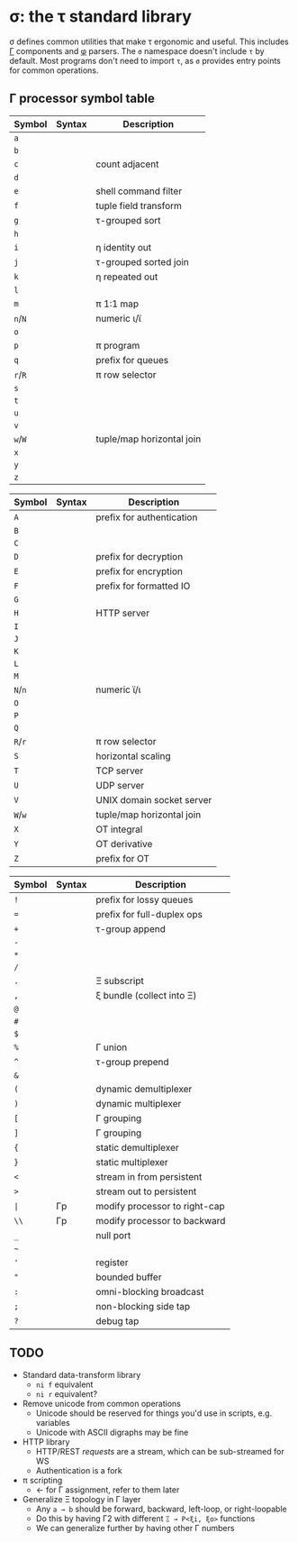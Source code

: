 # σ: the τ standard library
σ defines common utilities that make τ ergonomic and useful. This includes [Γ](doc/Gamma.md) components and [φ](doc/phi.md) parsers. The `σ` namespace doesn't include `τ` by default. Most programs don't need to import `τ`, as `σ` provides entry points for common operations.


## Γ processor symbol table
| Symbol  | Syntax | Description               |
|---------|--------|---------------------------|
| `a`     |        |                           |
| `b`     |        |                           |
| `c`     |        | count adjacent            |
| `d`     |        |                           |
| `e`     |        | shell command filter      |
| `f`     |        | tuple field transform     |
| `g`     |        | τ-grouped sort            |
| `h`     |        |                           |
| `i`     |        | η identity out            |
| `j`     |        | τ-grouped sorted join     |
| `k`     |        | η repeated out            |
| `l`     |        |                           |
| `m`     |        | π 1:1 map                 |
| `n`/`N` |        | numeric ι/ϊ               |
| `o`     |        |                           |
| `p`     |        | π program                 |
| `q`     |        | prefix for queues         |
| `r`/`R` |        | π row selector            |
| `s`     |        |                           |
| `t`     |        |                           |
| `u`     |        |                           |
| `v`     |        |                           |
| `w`/`W` |        | tuple/map horizontal join |
| `x`     |        |                           |
| `y`     |        |                           |
| `z`     |        |                           |

| Symbol  | Syntax | Description               |
|---------|--------|---------------------------|
| `A`     |        | prefix for authentication |
| `B`     |        |                           |
| `C`     |        |                           |
| `D`     |        | prefix for decryption     |
| `E`     |        | prefix for encryption     |
| `F`     |        | prefix for formatted IO   |
| `G`     |        |                           |
| `H`     |        | HTTP server               |
| `I`     |        |                           |
| `J`     |        |                           |
| `K`     |        |                           |
| `L`     |        |                           |
| `M`     |        |                           |
| `N`/`n` |        | numeric ϊ/ι               |
| `O`     |        |                           |
| `P`     |        |                           |
| `Q`     |        |                           |
| `R`/`r` |        | π row selector            |
| `S`     |        | horizontal scaling        |
| `T`     |        | TCP server                |
| `U`     |        | UDP server                |
| `V`     |        | UNIX domain socket server |
| `W`/`w` |        | tuple/map horizontal join |
| `X`     |        | OT integral               |
| `Y`     |        | OT derivative             |
| `Z`     |        | prefix for OT             |

| Symbol | Syntax | Description                   |
|--------|--------|-------------------------------|
| `!`    |        | prefix for lossy queues       |
| `=`    |        | prefix for full-duplex ops    |
| `+`    |        | τ-group append                |
| `-`    |        |                               |
| `*`    |        |                               |
| `/`    |        |                               |
| `.`    |        | Ξ subscript                   |
| `,`    |        | ξ bundle (collect into Ξ)     |
| `@`    |        |                               |
| `#`    |        |                               |
| `$`    |        |                               |
| `%`    |        | Γ union                       |
| `^`    |        | τ-group prepend               |
| `&`    |        |                               |
| `(`    |        | dynamic demultiplexer         |
| `)`    |        | dynamic multiplexer           |
| `[`    |        | Γ grouping                    |
| `]`    |        | Γ grouping                    |
| `{`    |        | static demultiplexer          |
| `}`    |        | static multiplexer            |
| `<`    |        | stream in from persistent     |
| `>`    |        | stream out to persistent      |
| `\|`   | Γp     | modify processor to right-cap |
| `\\`   | Γp     | modify processor to backward  |
| `_`    |        | null port                     |
| `~`    |        |                               |
| `'`    |        | register                      |
| `"`    |        | bounded buffer                |
| `:`    |        | omni-blocking broadcast       |
| `;`    |        | non-blocking side tap         |
| `?`    |        | debug tap                     |


## TODO
+ Standard data-transform library
  + `ni f` equivalent
  + `ni r` equivalent?
+ Remove unicode from common operations
  + Unicode should be reserved for things you'd use in scripts, e.g. variables
  + Unicode with ASCII digraphs may be fine
+ HTTP library
  + HTTP/REST _requests_ are a stream, which can be sub-streamed for WS
  + Authentication is a fork
+ π scripting
  + ← for Γ assignment, refer to them later
+ Generalize Ξ topology in Γ layer
  + Any `a → b` should be forward, backward, left-loop, or right-loopable
  + Do this by having Γ2 with different `Ξ → P<ξi, ξo>` functions
  + We can generalize further by having other Γ numbers
